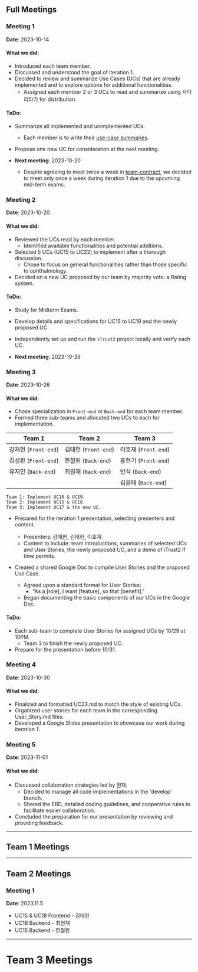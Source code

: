 ## Full Meetings

### Meeting 1

**Date**: 2023-10-14

#### What we did:
- Introduced each team member.
- Discussed and understood the goal of iteration 1.
- Decided to review and summarize Use Cases (UCs) that are already implemented and to explore options for additional functionalities.
    - Assigned each member 2 or 3 UCs to read and summarize using 사다리타기 for distribution.

#### ToDo:
- Summarize all implemented and unimplemented UCs.
    - Each member is to write their [use-case summaries](use-cases/summary.md).
- Propose one new UC for consideration at the next meeting.

- **Next meeting**: 2023-10-20
    - Despite agreeing to meet twice a week in [team-contract](team.md#team-contract), we decided to meet only once a week during iteration 1 due to the upcoming mid-term exams.

### Meeting 2

**Date**: 2023-10-20

#### What we did:
- Reviewed the UCs read by each member.
    - Identified available functionalities and potential additions.
- Selected 5 UCs (UC15 to UC22) to implement after a thorough discussion.
    - Chose to focus on general functionalities rather than those specific to ophthalmology.
- Decided on a new UC proposed by our team by majority vote: a Rating system.

#### ToDo:
- Study for Midterm Exams.
- Develop details and specifications for UC15 to UC19 and the newly proposed UC.
- Independently set up and run the `iTrust2` project locally and verify each UC.

- **Next meeting**: 2023-10-26

### Meeting 3

**Date**: 2023-10-26

#### What we did:
- Chose specialization in `Front-end` or `Back-end` for each team member.
- Formed three sub-teams and allocated two UCs to each for implementation.

| Team 1               | Team 2               | Team 3               |
| -------------------- | -------------------- | -------------------- |
| 강재현 (`Front-end`) | 김태헌 (`Front-end`) | 이호재 (`Front-end`) |
| 김성환 (`Front-end`) | 한철원 (`Back-end`)  | 홍현기 (`Front-end`) |
| 유지민 (`Back-end`)  | 최원재 (`Back-end`)  | 반석 (`Back-end`)    |
|                      |                      | 김윤태 (`Back-end`)  |

    Team 1: Implement UC16 & UC19.
    Team 2: Implement UC15 & UC18.
    Team 3: Implement UC17 & the new UC.

- Prepared for the iteration 1 presentation, selecting presenters and content.
    - Presenters: 강재현, 김태헌, 이호재.
    - Content to include: team introductions, summaries of selected UCs and User Stories, the newly proposed UC, and a demo of iTrust2 if time permits.

- Created a shared Google Doc to compile User Stories and the proposed Use Case.
    - Agreed upon a standard format for User Stories:
        - "As a [role], I want [feature], so that [benefit]."
    - Began documenting the basic components of our UCs in the Google Doc.

#### ToDo:
- Each sub-team to complete User Stories for assigned UCs by 10/29 at 10PM.
    - Team 3 to finish the newly proposed UC.
- Prepare for the presentation before 10/31.

### Meeting 4

**Date**: 2023-10-30

#### What we did:
- Finalized and formatted UC23.md to match the style of existing UCs.
- Organized user stories for each team in the corresponding User_Story.md files.
- Developed a Google Slides presentation to showcase our work during iteration 1.

### Meeting 5

**Date**: 2023-11-01

#### What we did:
- Discussed collaboration strategies led by 원재.
    - Decided to manage all code implementations in the 'develop' branch.
    - Shared the ERD, detailed coding guidelines, and cooperative rules to facilitate easier collaboration.
- Concluded the preparation for our presentation by reviewing and providing feedback.

---

## Team 1 Meetings

---

## Team 2 Meetings

### Meeting 1

**Date**: 2023.11.5

- UC15 & UC18 Frontend - 김태헌
- UC18 Backend - 최원재
- UC15 Backend - 한철원

---

# Team 3 Meetings